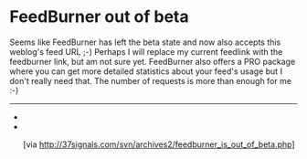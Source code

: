 # FeedBurner out of beta

Seems like FeedBurner has left the beta state and now also accepts this weblog's feed URL ;-) Perhaps I will replace my current feedlink with the feedburner link, but am not sure yet.  FeedBurner also offers a PRO package where you can get more detailed statistics about your feed's usage but I don't really need that. The number of requests is more than enough for me :-)

-------------------------------



<ul>

<li><http://www.feedburner.com/></li>

<li><http://feeds.feedburner.com/weblogzerokspotcom></li>



[via <a href="http://37signals.com/svn/archives2/feedburner_is_out_of_beta.php">http://37signals.com/svn/archives2/feedburner_is_out_of_beta.php</a>]